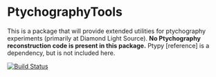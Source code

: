 # PtychographyTools

This is a package that will provide extended utilities for ptychography experiments (primarily at Diamond Light Source).
<b>No Ptychography reconstruction code is present in this package.</b> Ptypy [reference] is a dependency, but is not included here.

[![Build Status](https://travis-ci.com/DiamondLightSource/PtychographyTools.svg?branch=master)](https://travis-ci.com/DiamondLightSource/PtychographyTools)
